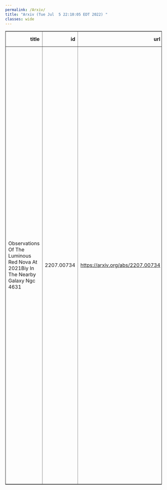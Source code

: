 ```yaml
---
permalink: /Arxiv/
title: "Arxiv (Tue Jul  5 22:10:05 EDT 2022) "
classes: wide
---
```

<table border="1" class="dataframe">
  <thead>
    <tr style="text-align: right;">
      <th>title</th>
      <th>id</th>
      <th>url</th>
      <th>authors</th>
      <th>Local Authors</th>
    </tr>
  </thead>
  <tbody>
    <tr>
      <td>Observations Of The Luminous Red Nova At 2021Biy In The Nearby Galaxy   Ngc 4631</td>
      <td>2207.00734</td>
      <td><a href="https://arxiv.org/abs/2207.00734" target="_blank">https://arxiv.org/abs/2207.00734</a></td>
      <td>Y. -Z. Cai, A. Pastorello, M. Fraser, X. -F. Wang, A. V. Filippenko, A. Reguitti, K. C. Patra, V. P. Goranskij, E. A. Barsukova, T. G. Brink, N. Elias-Rosa, W. Zheng, Y. Yang, K. E. Atapin, S. Benetti, T. J. L. De Boer, S. Bose, J. Burke, R. Byrne, E. Cappellaro, K. C. Chambers, W. -L. Chen, N. Emami, H. Gao, D. Hiramatsu, D. A. Howell, M. E. Huber, E. Kankare, P. L. Kelly, R. Kotak, T. Kravtsov, V. Yu. Lander, Z. -T. Li, C. -C. Lin, P. Lundqvist, E. A. Magnier, E. A. Malygin, N. A. Maslennikova, K. Matilainen, P. A. Mazzali, C. Mccully, J. Mo, S. Moran, M. Newsome, D. V. Oparin, E. Padilla Gonzalez, T. M. Reynolds, N. I. Shatsky, S. J. Smartt, K. W. Smith, M. D. Stritzinger, A. M. Tatarnikov, G. Terreran, R. I. Uklein, G. Valerin, P. J. Vallely, O. V. Vozyakova, R. Wainscoat, S. -Y. Yan, J. -J. Zhang, T. -M. Zhang, S. G. Zheltoukhov, R. Dastidar, M. Fulton, L. Galbany, A. Gangopadhyay, H. -W. Ge, C. P. Gutiérrez, H. Lin, K. Misra, Z. -W. Ou, I. Salmaso, L. Tartaglia, L. Xiao, X. -H. Zhang</td>
      <td>Patrick Vallely, Subhash Bose</td>
    </tr>
  </tbody>
</table>